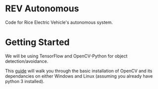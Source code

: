 # REV Autonomous
Code for Rice Electric Vehicle's autonomous system.

# Getting Started
We will be using TensorFlow and OpenCV-Python for object detection/avoidance.

This [guide](https://docs.opencv.org/4.5.0/da/df6/tutorial_py_table_of_contents_setup.html) will walk you through the basic installation of OpenCV and its dependancies on either Windows and Linux (assuming you already have python 3 installed).
